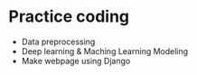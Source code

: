 # Practice coding
- Data preprocessing
- Deep learning & Maching Learning Modeling 
- Make webpage using Django
